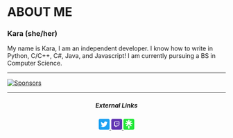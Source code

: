 # ABOUT ME

### Kara (she/her)

My name is Kara, I am an independent developer. I know how to write in Python, C/C++, C#, Java, and Javascript! I am currently pursuing a BS in Computer Science.

---

[![Sponsors](https://img.shields.io/github/sponsors/JushPush?style=for-the-badge)](https://github.com/sponsors/JushPush)

---

<div id="icon" align="center">
  <h5>External Links</h5>
  <a href="https://www.twitter.com/JushPush" width="25" height="25">
    <img src="logos/twitter.svg" width="25" height="25" alt="twitter"/>
  </a>
  <a href="https://www.twitch.tv/jushpush" width="25" height="25">
    <img src="logos/twitch.svg" width="25" height="25" alt="twitter"/>
  </a>
  <a href="https://www.linktr.ee/jushpush" width="25" height="25">
    <img src="logos/linktree.svg" width="25" height="25" alt="twitter"/>
  </a>
</div>
